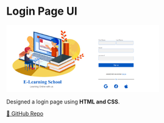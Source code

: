 # Login Page UI

<img src="/img/log-in.png" alt="Login Page" width="400"/>

Designed a login page using **HTML and CSS**.  

[🔗 GitHub Repo](https://github.com/Banaz-S/Log-in-Page.git)
